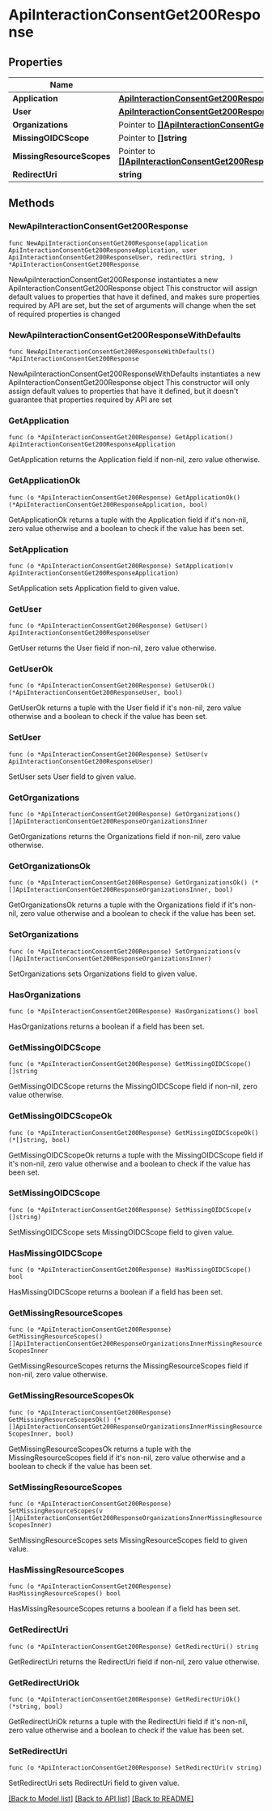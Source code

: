 # ApiInteractionConsentGet200Response

## Properties

Name | Type | Description | Notes
------------ | ------------- | ------------- | -------------
**Application** | [**ApiInteractionConsentGet200ResponseApplication**](ApiInteractionConsentGet200ResponseApplication.md) |  | 
**User** | [**ApiInteractionConsentGet200ResponseUser**](ApiInteractionConsentGet200ResponseUser.md) |  | 
**Organizations** | Pointer to [**[]ApiInteractionConsentGet200ResponseOrganizationsInner**](ApiInteractionConsentGet200ResponseOrganizationsInner.md) |  | [optional] 
**MissingOIDCScope** | Pointer to **[]string** |  | [optional] 
**MissingResourceScopes** | Pointer to [**[]ApiInteractionConsentGet200ResponseOrganizationsInnerMissingResourceScopesInner**](ApiInteractionConsentGet200ResponseOrganizationsInnerMissingResourceScopesInner.md) |  | [optional] 
**RedirectUri** | **string** |  | 

## Methods

### NewApiInteractionConsentGet200Response

`func NewApiInteractionConsentGet200Response(application ApiInteractionConsentGet200ResponseApplication, user ApiInteractionConsentGet200ResponseUser, redirectUri string, ) *ApiInteractionConsentGet200Response`

NewApiInteractionConsentGet200Response instantiates a new ApiInteractionConsentGet200Response object
This constructor will assign default values to properties that have it defined,
and makes sure properties required by API are set, but the set of arguments
will change when the set of required properties is changed

### NewApiInteractionConsentGet200ResponseWithDefaults

`func NewApiInteractionConsentGet200ResponseWithDefaults() *ApiInteractionConsentGet200Response`

NewApiInteractionConsentGet200ResponseWithDefaults instantiates a new ApiInteractionConsentGet200Response object
This constructor will only assign default values to properties that have it defined,
but it doesn't guarantee that properties required by API are set

### GetApplication

`func (o *ApiInteractionConsentGet200Response) GetApplication() ApiInteractionConsentGet200ResponseApplication`

GetApplication returns the Application field if non-nil, zero value otherwise.

### GetApplicationOk

`func (o *ApiInteractionConsentGet200Response) GetApplicationOk() (*ApiInteractionConsentGet200ResponseApplication, bool)`

GetApplicationOk returns a tuple with the Application field if it's non-nil, zero value otherwise
and a boolean to check if the value has been set.

### SetApplication

`func (o *ApiInteractionConsentGet200Response) SetApplication(v ApiInteractionConsentGet200ResponseApplication)`

SetApplication sets Application field to given value.


### GetUser

`func (o *ApiInteractionConsentGet200Response) GetUser() ApiInteractionConsentGet200ResponseUser`

GetUser returns the User field if non-nil, zero value otherwise.

### GetUserOk

`func (o *ApiInteractionConsentGet200Response) GetUserOk() (*ApiInteractionConsentGet200ResponseUser, bool)`

GetUserOk returns a tuple with the User field if it's non-nil, zero value otherwise
and a boolean to check if the value has been set.

### SetUser

`func (o *ApiInteractionConsentGet200Response) SetUser(v ApiInteractionConsentGet200ResponseUser)`

SetUser sets User field to given value.


### GetOrganizations

`func (o *ApiInteractionConsentGet200Response) GetOrganizations() []ApiInteractionConsentGet200ResponseOrganizationsInner`

GetOrganizations returns the Organizations field if non-nil, zero value otherwise.

### GetOrganizationsOk

`func (o *ApiInteractionConsentGet200Response) GetOrganizationsOk() (*[]ApiInteractionConsentGet200ResponseOrganizationsInner, bool)`

GetOrganizationsOk returns a tuple with the Organizations field if it's non-nil, zero value otherwise
and a boolean to check if the value has been set.

### SetOrganizations

`func (o *ApiInteractionConsentGet200Response) SetOrganizations(v []ApiInteractionConsentGet200ResponseOrganizationsInner)`

SetOrganizations sets Organizations field to given value.

### HasOrganizations

`func (o *ApiInteractionConsentGet200Response) HasOrganizations() bool`

HasOrganizations returns a boolean if a field has been set.

### GetMissingOIDCScope

`func (o *ApiInteractionConsentGet200Response) GetMissingOIDCScope() []string`

GetMissingOIDCScope returns the MissingOIDCScope field if non-nil, zero value otherwise.

### GetMissingOIDCScopeOk

`func (o *ApiInteractionConsentGet200Response) GetMissingOIDCScopeOk() (*[]string, bool)`

GetMissingOIDCScopeOk returns a tuple with the MissingOIDCScope field if it's non-nil, zero value otherwise
and a boolean to check if the value has been set.

### SetMissingOIDCScope

`func (o *ApiInteractionConsentGet200Response) SetMissingOIDCScope(v []string)`

SetMissingOIDCScope sets MissingOIDCScope field to given value.

### HasMissingOIDCScope

`func (o *ApiInteractionConsentGet200Response) HasMissingOIDCScope() bool`

HasMissingOIDCScope returns a boolean if a field has been set.

### GetMissingResourceScopes

`func (o *ApiInteractionConsentGet200Response) GetMissingResourceScopes() []ApiInteractionConsentGet200ResponseOrganizationsInnerMissingResourceScopesInner`

GetMissingResourceScopes returns the MissingResourceScopes field if non-nil, zero value otherwise.

### GetMissingResourceScopesOk

`func (o *ApiInteractionConsentGet200Response) GetMissingResourceScopesOk() (*[]ApiInteractionConsentGet200ResponseOrganizationsInnerMissingResourceScopesInner, bool)`

GetMissingResourceScopesOk returns a tuple with the MissingResourceScopes field if it's non-nil, zero value otherwise
and a boolean to check if the value has been set.

### SetMissingResourceScopes

`func (o *ApiInteractionConsentGet200Response) SetMissingResourceScopes(v []ApiInteractionConsentGet200ResponseOrganizationsInnerMissingResourceScopesInner)`

SetMissingResourceScopes sets MissingResourceScopes field to given value.

### HasMissingResourceScopes

`func (o *ApiInteractionConsentGet200Response) HasMissingResourceScopes() bool`

HasMissingResourceScopes returns a boolean if a field has been set.

### GetRedirectUri

`func (o *ApiInteractionConsentGet200Response) GetRedirectUri() string`

GetRedirectUri returns the RedirectUri field if non-nil, zero value otherwise.

### GetRedirectUriOk

`func (o *ApiInteractionConsentGet200Response) GetRedirectUriOk() (*string, bool)`

GetRedirectUriOk returns a tuple with the RedirectUri field if it's non-nil, zero value otherwise
and a boolean to check if the value has been set.

### SetRedirectUri

`func (o *ApiInteractionConsentGet200Response) SetRedirectUri(v string)`

SetRedirectUri sets RedirectUri field to given value.



[[Back to Model list]](../README.md#documentation-for-models) [[Back to API list]](../README.md#documentation-for-api-endpoints) [[Back to README]](../README.md)


